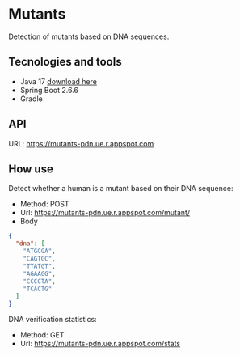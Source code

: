 # Mutants
Detection of mutants based on DNA sequences.

## Tecnologies and tools
* Java 17 [download here](https://www.oracle.com/java/technologies/downloads/#jdk17-windows)
* Spring Boot 2.6.6
* Gradle

## API
URL: https://mutants-pdn.ue.r.appspot.com

## How use
Detect whether a human is a mutant based on their DNA sequence:

* Method: POST
* Url: https://mutants-pdn.ue.r.appspot.com/mutant/
* Body
```json
{
  "dna": [
    "ATGCGA",
    "CAGTGC",
    "TTATGT",
    "AGAAGG",
    "CCCCTA",
    "TCACTG"
  ]
}
```

DNA verification statistics:

* Method: GET
* Url: https://mutants-pdn.ue.r.appspot.com/stats